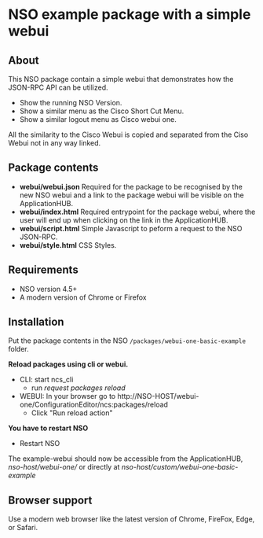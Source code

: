# NSO example package with a simple webui

## About
This NSO package contain a simple webui that demonstrates how the JSON-RPC API can be utilized.
* Show the running NSO Version.
* Show a similar menu as the Cisco Short Cut Menu.
* Show a similar logout menu as Cisco webui one.

All the similarity to the Cisco Webui is copied and separated from the Ciso Webui not in any way linked.

## Package contents
* __webui/webui.json__ Required for the package to be recognised by the new NSO webui and a link to the package webui will be visible on the ApplicationHUB.
* __webui/index.html__ Required entrypoint for the package webui, where the user will end up when clicking on the link in the ApplicationHUB.
* __webui/script.html__ Simple Javascript to peform a request to the NSO JSON-RPC.
* __webui/style.html__ CSS Styles.

## Requirements
* NSO version 4.5+
* A modern version of Chrome or Firefox

## Installation
Put the package contents in the NSO `/packages/webui-one-basic-example` folder.

__Reload packages using cli or webui.__
* CLI: start ncs_cli
  * run _request packages reload_
* WEBUI: In your browser go to http://NSO-HOST/webui-one/ConfigurationEditor/ncs:packages/reload
  * Click "Run reload action"

__You have to restart NSO__
* Restart NSO

The example-webui should now be accessible from the ApplicationHUB, _nso-host/webui-one/_ or directly at _nso-host/custom/webui-one-basic-example_

## Browser support
Use a modern web browser like the latest version of Chrome, FireFox, Edge, or Safari.
